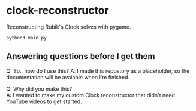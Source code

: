 # clock-reconstructor
Reconstructing Rubik's Clock solves with pygame.

```py
python3 main.py
```

## Answering questions before I get them

Q: So.. how do I use this?
A: I made this repostory as a placeholder, so the documentation will be avaiable when I'm finished.

Q: Why did you make this?\
A: I wanted to make my custom Clock reconstructor that didn't need YouTube videos to get started.
